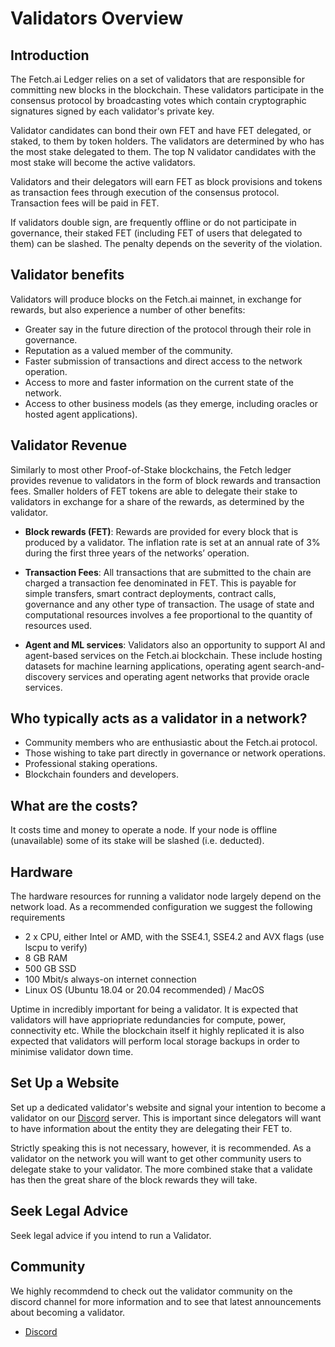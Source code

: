 # Validators Overview

## Introduction

The Fetch.ai Ledger relies on a set of validators that are responsible for committing new blocks in the blockchain. These validators participate in the consensus protocol by broadcasting votes which contain cryptographic signatures signed by each validator's private key.

Validator candidates can bond their own FET and have FET delegated, or staked, to them by token holders. The validators are determined by who has the most stake delegated to them. The top N validator candidates with the most stake will become the active validators.

Validators and their delegators will earn FET as block provisions and tokens as transaction fees through execution of the consensus protocol. Transaction fees will be paid in FET.

If validators double sign, are frequently offline or do not participate in governance, their staked FET (including FET of users that delegated to them) can be slashed. The penalty depends on the severity of the violation.

## Validator benefits

Validators will produce blocks on the Fetch.ai mainnet, in exchange for rewards, but also experience a number of other benefits:

- Greater say in the future direction of the protocol through their role in governance.
- Reputation as a valued member of the community.
- Faster submission of transactions and direct access to the network operation.
- Access to more and faster information on the current state of the network.
- Access to other business models (as they emerge, including oracles or hosted agent applications).

## Validator Revenue

Similarly to most other Proof-of-Stake blockchains, the Fetch ledger provides revenue to validators in the form of block rewards and transaction fees. Smaller holders of FET tokens are able to delegate their stake to validators in exchange for a share of the rewards, as determined by the validator.

- **Block rewards (FET)**: Rewards are provided for every block that is produced by a validator. The inflation rate is set at an annual rate of 3% during the first three years of the networks’ operation.

- **Transaction Fees**: All transactions that are submitted to the chain are charged a transaction fee denominated in FET. This is payable for simple transfers, smart contract deployments, contract calls, governance and any other type of transaction. The usage of state and computational resources involves a fee proportional to the quantity of resources used.

- **Agent and ML services**: Validators also an opportunity to support AI and agent-based services on the Fetch.ai blockchain. These include hosting datasets for machine learning applications, operating agent search-and-discovery services and operating agent networks that provide oracle services.

## Who typically acts as a validator in a network?

- Community members who are enthusiastic about the Fetch.ai protocol.
- Those wishing to take part directly in governance or network operations.
- Professional staking operations.
- Blockchain founders and developers.

## What are the costs?

It costs time and money to operate a node. If your node is offline (unavailable) some of its stake will be slashed (i.e. deducted).

## Hardware

The hardware resources for running a validator node largely depend on the network load. As a recommended configuration we suggest the following requirements

- 2 x CPU, either Intel or AMD, with the SSE4.1, SSE4.2 and AVX flags (use lscpu to verify)
- 8 GB RAM
- 500 GB SSD
- 100 Mbit/s always-on internet connection
- Linux OS (Ubuntu 18.04 or 20.04 recommended) / MacOS

Uptime in incredibly important for being a validator. It is expected that validators will have appriopriate redundancies for compute, power, connectivity etc. While the blockchain itself it highly replicated it is also expected that validators will perform local storage backups in order to minimise validator down time.

## Set Up a Website

Set up a dedicated validator's website and signal your intention to become a validator on our [Discord](https://discord.gg/UDzpBFa) server. This is important since delegators will want to have information about the entity they are delegating their FET to.

Strictly speaking this is not necessary, however, it is recommended. As a validator on the network you will want to get other community users to delegate stake to your validator. The more combined stake that a validate has then the great share of the block rewards they will take.

## Seek Legal Advice

Seek legal advice if you intend to run a Validator.

## Community

We highly recommdend to check out the validator community on the discord channel for more information and to see that latest announcements about becoming a validator.

* [Discord](https://discord.gg/UDzpBFa)
